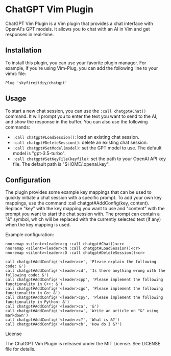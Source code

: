 # ChatGPT Vim Plugin

ChatGPT Vim Plugin is a Vim plugin that provides a chat interface with OpenAI's GPT models. It allows you to chat with an AI in Vim and get responses in real-time.

## Installation

To install this plugin, you can use your favorite plugin manager. For example, if you're using Vim-Plug, you can add the following line to your vimrc file:

```vim
Plug 'skyfireitdiy/chatgpt'
```

## Usage

To start a new chat session, you can use the `:call chatgpt#Chat()` command. It will prompt you to enter the text you want to send to the AI, and show the response in the buffer. You can also use the following commands:

- `:call chatgpt#LoadSession()`: load an existing chat session.
- `:call chatgpt#DeleteSession()`: delete an existing chat session.
- `:call chatgpt#SetModel(model)`: set the GPT model to use. The default model is "gpt-3.5-turbo".
- `:call chatgpt#SetKeyFile(keyfile)`: set the path to your OpenAI API key file. The default path is "$HOME/.openai.key".

## Configuration

The plugin provides some example key mappings that can be used to quickly initiate a chat session with a specific prompt. To add your own key mappings, use the command :call chatgpt#AddConfig(key, content). Replace "key" with the key mapping you want to use and "content" with the prompt you want to start the chat session with. The prompt can contain a "&" symbol, which will be replaced with the currently selected text (if any) when the key mapping is used.

Example configuration:

```vim
nnoremap <silent><leader>cg :call chatgpt#Chat()<cr>
nnoremap <silent><leader>cN :call chatgpt#LoadSession()<cr>
nnoremap <silent><leader>cD :call chatgpt#DeleteSession()<cr>

call chatgpt#AddConfig('<leader>ce', 'Please explain the following code: &')
call chatgpt#AddConfig('<leader>cd', 'Is there anything wrong with the following code: &')
call chatgpt#AddConfig('<leader>cpp', 'Please implement the following functionality in C++: &')
call chatgpt#AddConfig('<leader>cgo', 'Please implement the following functionality in Go: &')
call chatgpt#AddConfig('<leader>cpy', 'Please implement the following functionality in Python: &')
call chatgpt#AddConfig('<leader>ca', '&')
call chatgpt#AddConfig('<leader>cw', 'Write an article on "&" using markdown')
call chatgpt#AddConfig('<leader>c?', 'What is &?')
call chatgpt#AddConfig('<leader>ch', 'How do I &?')
```

License

The ChatGPT Vim Plugin is released under the MIT License. See LICENSE file for details.

